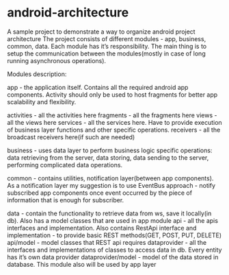 # android-architecture
A sample project to demonstrate a way to organize android project architecture
The project consists of different modules - app, business, common, data. Each module has it’s responsibility. The main thing is to setup the communication between the modules(mostly in case of long running asynchronous operations).

Modules description:

app - the application itself. Contains all the required android app components. Activity should only be used to host fragments for better app scalability and flexibility.

activities - all the activities here
fragments - all the fragments here
views - all the views here
services - all the services here. Have to provide execution of business layer functions and other specific operations.
receivers - all the broadcast receivers here(if such are needed)

business - uses data layer to perform business logic specific operations: data retrieving from the server, data storing, data sending to the server, performing complicated data operations.

common - contains utilities, notification layer(between app components). As a notification layer my suggestion is to use EventBus approach - notify subscribed app components once event occurred by the piece of information that is enough for subscriber. 

data - contain the functionality to retrieve data from ws, save it locally(in db). Also has a model classes that are used in app module
api - all the apis interfaces and implementation. Also contains RestApi interface and implementation - to provide basic REST methods(GET, POST, PUT, DELETE)
api/model - model classes that REST api requires
dataprovider - all the interfaces and implementations of classes to access data in db. Every entity has it’s own data provider
dataprovider/model - model of the data stored in database. This module also will be used by app layer
